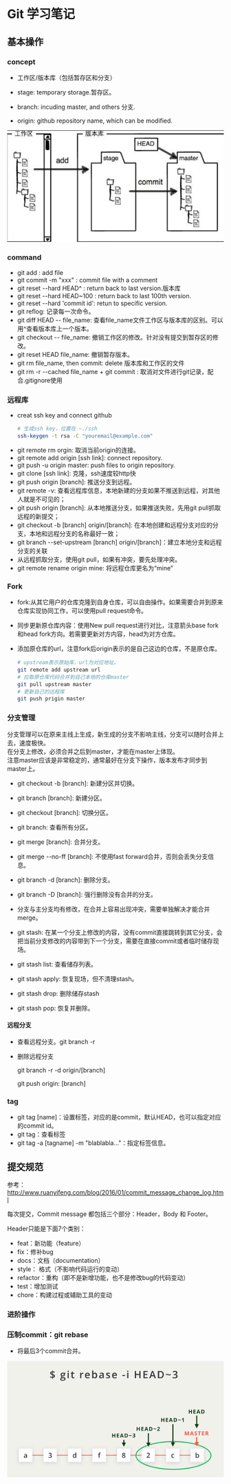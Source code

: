 # Git 学习笔记

## 基本操作

### concept

- 工作区/版本库（包括暂存区和分支）

- stage: temporary storage.暂存区。

- branch: incuding master, and others 分支.

- origin: github repository name, which can be modified.

![git mode](assets/git_mode.png)

### command

- git add : add file
- git commit -m "xxx" : commit file with a comment
- git reset --hard HEAD^ : return back to last version.版本库
- git reset --hard HEAD~100 : return back to last 100th version.
- git reset --hard 'commit id': retun to specific version. 
- git reflog: 记录每一次命令。
- git diff HEAD -- file_name: 查看file_name文件工作区与版本库的区别。可以用^查看版本库上一个版本。
- git checkout -- file_name: 撤销工作区的修改。针对没有提交到暂存区的修改。
- git reset HEAD file_name: 撤销暂存版本。
- git rm file_name, then commit: delete 版本库和工作区的文件
- git rm -r --cached file_name + git commit : 取消对文件进行git记录，配合.gitignore使用

### 远程库
- creat ssh key and connect github
    ```sh
    # 生成ssh key，位置在 ~./ssh
    ssh-keygen -t rsa -C "youremail@example.com"
    ```
- git remote rm orgin: 取消当前origin的连接。
- git remote add origin [ssh link]: connect repository.
- git push -u origin master: push files to origin repository.
- git clone [ssh link]: 克隆，ssh速度较http快
- git push origin [branch]: 推送分支到远程。
- git remote -v: 查看远程库信息，本地新建的分支如果不推送到远程，对其他人就是不可见的；
- git push origin [branch]: 从本地推送分支，如果推送失败，先用git pull抓取远程的新提交；
- git checkout -b [branch] origin/[branch]: 在本地创建和远程分支对应的分支，本地和远程分支的名称最好一致；
- git branch --set-upstream [branch] origin/[branch]：建立本地分支和远程分支的关联
- 从远程抓取分支，使用git pull，如果有冲突，要先处理冲突。
- git remote rename origin mine: 将远程仓库更名为“mine”

### Fork
- fork:从其它用户的仓库克隆到自身仓库，可以自由操作。如果需要合并到原来仓库实现协同工作，可以使用pull request命令。

- 同步更新原仓库内容：使用New pull request进行对比，注意箭头base fork和head fork方向。若需要更新对方内容，head为对方仓库。

- 添加原仓库的url，注意fork后origin表示的是自己这边的仓库，不是原仓库。

  ```bash
  # upstream表示原始库，url为对应地址。
  git remote add upstream url
  # 拉取原仓库代码合并到自己本地的仓库master
  git pull upstream master
  # 更新自己的远程库
  git push prigin master
  ```


### 分支管理
分支管理可以在原来主线上生成，新生成的分支不影响主线，分支可以随时合并上去，速度极快。  
在分支上修改，必须合并之后到master，才能在master上体现。  
注意master应该是非常稳定的，通常最好在分支下操作，版本发布才同步到master上。
- git checkout -b [branch]: 新建分区并切换。

- git branch [branch]: 新建分区。

- git checkout [branch]: 切换分区。

- git branch: 查看所有分区。

- git merge [branch]: 合并分支。

- git merge --no-ff [branch]: 不使用fast forward合并，否则会丢失分支信息。

- git branch -d [branch]: 删除分支。

- git branch -D [branch]: 强行删除没有合并的分支。

- 分支与主分支均有修改，在合并上容易出现冲突，需要单独解决才能合并merge。

- git stash: 在某一个分支上修改的内容，没有commit直接跳转到其它分支，会把当前分支修改的内容带到下一个分支，需要在直接commit或者临时储存现场。

- git stash list: 查看储存列表。

- git stash apply: 恢复现场，但不清理stash。

- git stash drop: 删除储存stash 

- git stash pop: 恢复并删除。

#### 远程分支

- 查看远程分支。git branch -r

- 删除远程分支

  git branch -r -d origin/[branch]

  git push origin: [branch]

### tag
- git tag [name]：设置标签，对应的是commit，默认HEAD，也可以指定对应的commit id。
- git tag：查看标签
- git tag -a [tagname] -m "blablabla..."：指定标签信息。

## 提交规范

参考：<http://www.ruanyifeng.com/blog/2016/01/commit_message_change_log.html>

每次提交，Commit message 都包括三个部分：Header，Body 和 Footer。

Header只能是下面7个类别：

- feat：新功能（feature）
- fix：修补bug
- docs：文档（documentation）
- style： 格式（不影响代码运行的变动）
- refactor：重构（即不是新增功能，也不是修改bug的代码变动）
- test：增加测试
- chore：构建过程或辅助工具的变动

### 进阶操作

### 压制commit：git rebase

- 将最后3个commit合并。

![1554116058591](assets/1554116058591.png)

